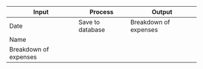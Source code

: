 |Input|Process|Output|
|-----|-------|------|
|Date|Save to database|Breakdown of expenses|
|Name|||
|Breakdown of expenses|||
